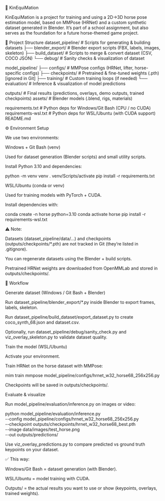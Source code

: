 🐎 KinEquiMation

KinEquiMation is a project for training and using a 2D→3D horse pose estimation model, based on MMPose (HRNet) and a custom synthetic dataset generated in Blender.
It’s part of a school assignment, but also serves as the foundation for a future horse-themed game project.

📂 Project Structure
dataset_pipeline/       # Scripts for generating & building datasets
  ├── blender_export/   # Blender export scripts (FBX, labels, images, skeleton)
  ├── build_dataset/    # Scripts to merge & convert dataset (CSV, COCO JSON)
  └── debug/            # Sanity checks & visualization of dataset

model_pipeline/
  ├── configs/          # MMPose configs (HRNet, lifter, horse-specific configs)
  ├── checkpoints/      # Pretrained & fine-tuned weights (.pth) [ignored in Git]
  ├── training/         # Custom training loops (if needed)
  └── evaluation/       # Inference & visualization of model predictions

outputs/                # Final results (predictions, overlays, demo outputs, trained checkpoints)
assets/                 # Blender models (.blend, rigs, materials)

requirements.txt        # Python deps for Windows/Git Bash (CPU / no CUDA)
requirements-wsl.txt    # Python deps for WSL/Ubuntu (with CUDA support)
README.md

⚙️ Environment Setup

We use two environments:

Windows + Git Bash (venv)

Used for dataset generation (Blender scripts) and small utility scripts.

Install Python 3.10 and dependencies:

python -m venv venv
. venv/Scripts/activate
pip install -r requirements.txt


WSL/Ubuntu (conda or venv)

Used for training models with PyTorch + CUDA.

Install dependencies with:

conda create -n horse python=3.10
conda activate horse
pip install -r requirements-wsl.txt


⚠️ Note:

Datasets (dataset_pipeline/data/…) and checkpoints (outputs/checkpoints/*.pth) are not tracked in Git (they’re listed in .gitignore).

You can regenerate datasets using the Blender + build scripts.

Pretrained HRNet weights are downloaded from OpenMMLab
 and stored in outputs/checkpoints/.

🚀 Workflow

Generate dataset (Windows / Git Bash + Blender)

Run dataset_pipeline/blender_export/*.py inside Blender to export frames, labels, skeleton.

Run dataset_pipeline/build_dataset/export_dataset.py to create coco_synth_68.json and dataset.csv.

Optionally, run dataset_pipeline/debug/sanity_check.py and viz_overlay_skeleton.py to validate dataset quality.

Train the model (WSL/Ubuntu)

Activate your environment.

Train HRNet on the horse dataset with MMPose:

mim train mmpose model_pipeline/configs/hrnet_w32_horse68_256x256.py


Checkpoints will be saved in outputs/checkpoints/.

Evaluate & visualize

Run model_pipeline/evaluation/inference.py on images or video:

python model_pipeline/evaluation/inference.py \
  --config model_pipeline/configs/hrnet_w32_horse68_256x256.py \
  --checkpoint outputs/checkpoints/hrnet_w32_horse68_best.pth \
  --image data/images/test_horse.png \
  --out outputs/predictions/


Use viz_overlay_predictions.py to compare predicted vs ground truth keypoints on your dataset.

✅ This way:

Windows/Git Bash = dataset generation (with Blender).

WSL/Ubuntu = model training with CUDA.

Outputs/ = the actual results you want to use or show (keypoints, overlays, trained weights).